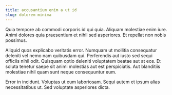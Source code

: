 ```yaml
---
title: accusantium enim a ut id
slug: dolorem minima
---
```


Quia tempore ab commodi corporis id qui quia. Aliquam molestiae enim iure. Animi dolores quia praesentium et nihil sed asperiores. Et repellat non nobis possimus.

Aliquid quos explicabo veritatis error. Numquam ut mollitia consequatur deleniti vel nemo nam quibusdam qui. Perferendis aut iusto sed sequi officiis nihil odit. Quisquam optio deleniti voluptatem beatae aut at eos. Et soluta tenetur saepe sit animi molestias aut est perspiciatis. Aut blanditiis molestiae nihil quam sunt neque consequuntur eum.

Error in incidunt. Voluptas ut eum laboriosam. Sequi autem et ipsum alias necessitatibus ut. Sed voluptate asperiores dicta.
